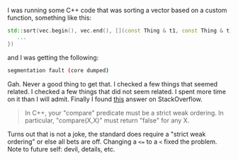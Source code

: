 <!-- 
.. title: C++ sorting
.. slug: c++-sorting
.. date: 2017-06-20 15:38:38 UTC-05:00
.. tags: c++
.. category: 
.. link: 
.. description: 
.. type: text
-->

I was running some C++ code that was sorting a vector based on a
custom function, something like this:

<!-- TEASER_END -->


```c++
std::sort(vec.begin(), vec.end(), [](const Thing & t1, const Thing & t) {
   ...
})
```

and I was getting the following:

```sh
segmentation fault (core dumped)
```

Gah. Never a good thing to get that. I checked a few things that
seemed related. I checked a few things that did not seem related. I
spent more time on it than I will admit. Finally I
found [this](https://stackoverflow.com/a/1541909) answer on
StackOverflow.

> In C++, your "compare" predicate must be a strict weak ordering. In
> particular, "compare(X,X)" must return "false" for any X.

Turns out that is not a joke, the standard does require a "strict weak
ordering" or else all bets are off. Changing a `<=` to a `<` fixed the
problem. Note to future self: devil, details, etc.
